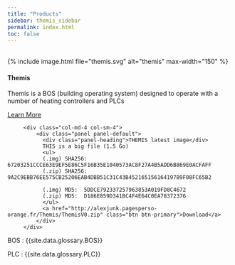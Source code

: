 ```yaml
---
title: "Products"
sidebar: themis_sidebar
permalink: index.html
toc: false
---
```

<br>
<div class="row">
         <div class="col-lg-12">
         </div>
         <div class="col-md-3 col-sm-6">
             <div class="panel panel-default text-center">
                 <div class="panel-heading">
                     {% include image.html file="themis.svg" alt="themis" max-width="150" %}
                 </div>                 
                 <div class="panel-body">
                     <h4>Themis</h4>
                     <p>Themis is a BOS (building operating system) designed to operate with a number of heating controllers and PLCs</p>
                     <a href="Themis_overview.html" class="btn btn-primary">Learn More</a>
                 </div>
             </div>
         </div>
         
         <div class="col-md-4 col-sm-4">
             <div class="panel panel-default">
               <div class="panel-heading">THEMIS latest image</div>
               THIS is a big file (1.5 Go)
               <ul>
               (.img) SHA256: 67203251CCCE63E9EF5E86C5F16B35E1040573AC8F27A4B5ADD6B869E0ACFAFF
               (.zip) SHA256: 9A2C9EBB76EE575CB25206EAB4DBB51C31C43B452165156164197B9F08FC65B2

               (.img) MD5:  5DDCE792337257963853A019FD8C4672
               (.zip) MD5:  D186E859D341BC4F4E64C0EA78372376
               </ul>
               <a href="http://alexjunk.pagesperso-orange.fr/Themis/ThemisV0.zip" class="btn btn-primary">Download</a>
             </div>
         </div>
</div>

BOS
: {{site.data.glossary.BOS}}

PLC
: {{site.data.glossary.PLC}}
